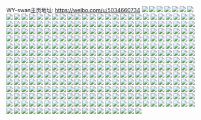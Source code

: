 WY-swan主页地址: https://weibo.com/u/5034660734 
![](https://wx4.sinaimg.cn/mw2000/005uIVfoly1h9a8baoye4j30u0140n4f.jpg) 
![](https://wx4.sinaimg.cn/mw2000/005uIVfoly1h9a8dgckjlj30u00vt43h.jpg) 
![](https://wx4.sinaimg.cn/mw2000/005uIVfoly1h9a8dfued1j30u05jthdt.jpg) 
![](https://wx4.sinaimg.cn/mw2000/005uIVfoly1h94vwp2xdfj30u0190wpg.jpg) 
![](https://wx4.sinaimg.cn/mw2000/005uIVfoly1h94vwq830vj31920u0n54.jpg) 
![](https://wx4.sinaimg.cn/mw2000/005uIVfoly1h94vwogurhj30u0190qe7.jpg) 
![](https://wx4.sinaimg.cn/mw2000/005uIVfoly1h94vwpuzcgj30u0192grf.jpg) 
![](https://wx4.sinaimg.cn/mw2000/005uIVfoly1h94vwphtr1j31920u07ad.jpg) 
![](https://wx4.sinaimg.cn/mw2000/005uIVfoly1h94vwnxeh9j30u0190tjz.jpg) 
![](https://wx4.sinaimg.cn/mw2000/005uIVfoly1h8svf58ixnj32c0340hdv.jpg) 
![](https://wx4.sinaimg.cn/mw2000/005uIVfoly1h8svf82ennj32c0340u11.jpg) 
![](https://wx4.sinaimg.cn/mw2000/005uIVfoly1h8svfqhpujj31g11xdx6q.jpg) 
![](https://wx4.sinaimg.cn/mw2000/005uIVfoly1h8svfa72i1j32eo37khdv.jpg) 
![](https://wx4.sinaimg.cn/mw2000/005uIVfoly1h8svfcxceuj32eo37knpf.jpg) 
![](https://wx4.sinaimg.cn/mw2000/005uIVfoly1h8svf32k7yj32eo37k1l1.jpg) 
![](https://wx4.sinaimg.cn/mw2000/005uIVfoly1h8svfgk08aj32bc334b2h.jpg) 
![](https://wx4.sinaimg.cn/mw2000/005uIVfoly1h8svfvcueuj32eo37kqv6.jpg) 
![](https://wx4.sinaimg.cn/mw2000/005uIVfoly1h8svfy6qu8j32bc334kjp.jpg) 
![](https://wx4.sinaimg.cn/mw2000/005uIVfoly1h8svfj6kq3j32eo37khdv.jpg) 
![](https://wx4.sinaimg.cn/mw2000/005uIVfoly1h8svflc0c3j32eo37kx6q.jpg) 
![](https://wx4.sinaimg.cn/mw2000/005uIVfoly1h8svfniswmj32eo37khdv.jpg) 
![](https://wx4.sinaimg.cn/mw2000/005uIVfoly1h8svfoe9fvj32c0340u0y.jpg) 
![](https://wx4.sinaimg.cn/mw2000/005uIVfoly1h8svfrqjbuj32c0340hdv.jpg) 
![](https://wx4.sinaimg.cn/mw2000/005uIVfoly1h8svfsmc98j32c0340x6p.jpg) 
![](https://wx4.sinaimg.cn/mw2000/005uIVfoly1h8svftr44kj32c0340u0z.jpg) 
![](https://wx4.sinaimg.cn/mw2000/005uIVfoly1h8jfhx3g3yj30u012ijzt.jpg) 
![](https://wx4.sinaimg.cn/mw2000/005uIVfoly1h8jfhxjwizj30u011j7dc.jpg) 
![](https://wx4.sinaimg.cn/mw2000/005uIVfoly1h8jfhz152bj30u014049g.jpg) 
![](https://wx4.sinaimg.cn/mw2000/005uIVfoly1h8jfi001hwj30u00zs43y.jpg) 
![](https://wx4.sinaimg.cn/mw2000/005uIVfoly1h8jfi9dx4xj30u0140n6q.jpg) 
![](https://wx4.sinaimg.cn/mw2000/005uIVfoly1h8jfi9xg1kj30u0140aof.jpg) 
![](https://wx4.sinaimg.cn/mw2000/005uIVfoly1h8jfi0gngaj30u017sgs1.jpg) 
![](https://wx4.sinaimg.cn/mw2000/005uIVfoly1h8jfhyfmhlj315u0u07c4.jpg) 
![](https://wx4.sinaimg.cn/mw2000/005uIVfoly1h8jfi3q1ngj30u014ztf2.jpg) 
![](https://wx4.sinaimg.cn/mw2000/005uIVfoly1h8jfi2d9sdj30u01bmnaq.jpg) 
![](https://wx4.sinaimg.cn/mw2000/005uIVfoly1h8jfi1nv99j30u0142qg5.jpg) 
![](https://wx4.sinaimg.cn/mw2000/005uIVfoly1h8jfi3co75j30u015uqgu.jpg) 
![](https://wx4.sinaimg.cn/mw2000/005uIVfoly1h8jfhwjb5aj30u0140gyg.jpg) 
![](https://wx4.sinaimg.cn/mw2000/005uIVfoly1h8jfi2ry3tj31d50u0q92.jpg) 
![](https://wx4.sinaimg.cn/mw2000/005uIVfoly1h8jfi4vkrgj30u0140jzl.jpg) 
![](https://wx4.sinaimg.cn/mw2000/005uIVfoly1h8jfi59roej316x0u0dky.jpg) 
![](https://wx4.sinaimg.cn/mw2000/005uIVfoly1h8jfi5lydxj31400u0dmn.jpg) 
![](https://wx4.sinaimg.cn/mw2000/005uIVfoly1h7t1pakhumj32c0340b2b.jpg) 
![](https://wx4.sinaimg.cn/mw2000/005uIVfoly1h7t1pd4j6ij324836ce83.jpg) 
![](https://wx4.sinaimg.cn/mw2000/005uIVfoly1h7t1pf8kydj31yk2uxx6q.jpg) 
![](https://wx4.sinaimg.cn/mw2000/005uIVfoly1h7t1pieo93j32c031uqv7.jpg) 
![](https://wx4.sinaimg.cn/mw2000/005uIVfoly1h5ry0u0yg6j30u011jqdq.jpg) 
![](https://wx4.sinaimg.cn/mw2000/005uIVfoly1h5ry0uvjb5j30u011jn81.jpg) 
![](https://wx4.sinaimg.cn/mw2000/005uIVfoly1h5ry0vmp7nj30u012aqd1.jpg) 
![](https://wx4.sinaimg.cn/mw2000/005uIVfoly1h5ry0wcnxuj317e0u0gye.jpg) 
![](https://wx4.sinaimg.cn/mw2000/005uIVfoly1h5ry0t8unpj311g0u0qbj.jpg) 
![](https://wx4.sinaimg.cn/mw2000/005uIVfoly1h5ry1ifjq1j311j0u0qch.jpg) 
![](https://wx4.sinaimg.cn/mw2000/005uIVfoly1h4iutzhi09j31l81zkx6p.jpg) 
![](https://wx4.sinaimg.cn/mw2000/005uIVfoly1h4iuu0vdopj31l820lu0x.jpg) 
![](https://wx4.sinaimg.cn/mw2000/005uIVfoly1h4iuu2pluqj31mg1zknpe.jpg) 
![](https://wx4.sinaimg.cn/mw2000/005uIVfoly1h4iuty2zi5j32c02q24qr.jpg) 
![](https://wx4.sinaimg.cn/mw2000/005uIVfoly1h4iuugiu0bj31l81zknpd.jpg) 
![](https://wx4.sinaimg.cn/mw2000/005uIVfoly1h4iuufka0ej329z2nhx6u.jpg) 
![](https://wx4.sinaimg.cn/mw2000/005uIVfoly1h3uz1lddzqj32an2wm4qr.jpg) 
![](https://wx4.sinaimg.cn/mw2000/005uIVfoly1h3uz1mcaboj32132pgnpe.jpg) 
![](https://wx4.sinaimg.cn/mw2000/005uIVfoly1h3uz1o4dtdj32993097wj.jpg) 
![](https://wx4.sinaimg.cn/mw2000/005uIVfoly1h3uz1q3cuwj32c0340b2b.jpg) 
![](https://wx4.sinaimg.cn/mw2000/005uIVfoly1h3uz1s5njij31zk1l87wi.jpg) 
![](https://wx4.sinaimg.cn/mw2000/005uIVfoly1h3uz1t1el1j31zk1l8u0x.jpg) 
![](https://wx4.sinaimg.cn/mw2000/005uIVfoly1h3pzfppwemj31dw1zj7wi.jpg) 
![](https://wx4.sinaimg.cn/mw2000/005uIVfoly1h3idztl3z6j30u011wgqs.jpg) 
![](https://wx4.sinaimg.cn/mw2000/005uIVfoly1h3idzwiiwsj30u0190tlu.jpg) 
![](https://wx4.sinaimg.cn/mw2000/005uIVfoly1h3ie2aiba6j30u011j12t.jpg) 
![](https://wx4.sinaimg.cn/mw2000/005uIVfoly1h3idzyk04kj30u0140jy2.jpg) 
![](https://wx4.sinaimg.cn/mw2000/005uIVfoly1h3ie00rganj30u0140agg.jpg) 
![](https://wx4.sinaimg.cn/mw2000/005uIVfoly1h3ie88c1dsj30u00u07al.jpg) 
![](https://wx4.sinaimg.cn/mw2000/005uIVfoly1h3ie02wm3hj31400u0acd.jpg) 
![](https://wx4.sinaimg.cn/mw2000/005uIVfoly1h3ie12ycs2j31400u0tfm.jpg) 
![](https://wx4.sinaimg.cn/mw2000/005uIVfoly1h3ie024vxkj312g0u0tfb.jpg) 
![](https://wx4.sinaimg.cn/mw2000/005uIVfoly1gxkl5bbpejj31ho1w6u0x.jpg) 
![](https://wx4.sinaimg.cn/mw2000/005uIVfoly1gxkl5cwtr4j31ho1v3qv5.jpg) 
![](https://wx4.sinaimg.cn/mw2000/005uIVfoly1gxkl5e0gmej31ho1v3npd.jpg) 
![](https://wx4.sinaimg.cn/mw2000/005uIVfoly1gxkl5f2juij31ho1v37wi.jpg) 
![](https://wx4.sinaimg.cn/mw2000/005uIVfoly1gxkl5fti4nj31qh2bbhdt.jpg) 
![](https://wx4.sinaimg.cn/mw2000/005uIVfoly1gxkl5icqe9j32c0340b2d.jpg) 
![](https://wx4.sinaimg.cn/mw2000/005uIVfoly1gxkl5jykdzj33402c0u0z.jpg) 
![](https://wx4.sinaimg.cn/mw2000/005uIVfoly1gxkl5a5pfjj33402c0qv6.jpg) 
![](https://wx4.sinaimg.cn/mw2000/005uIVfoly1gxkl5ldmztj31ho1v31ky.jpg) 
![](https://wx4.sinaimg.cn/mw2000/005uIVfoly1gxkl5ndkobj31ho1wyb2a.jpg) 
![](https://wx4.sinaimg.cn/mw2000/005uIVfoly1gxkl5oijd9j31ho1v3qv5.jpg) 
![](https://wx4.sinaimg.cn/mw2000/005uIVfoly1gxkl5qojcgj33402c0e84.jpg) 
![](https://wx4.sinaimg.cn/mw2000/005uIVfoly1gxkl5tzvn7j32c03401l1.jpg) 
![](https://wx4.sinaimg.cn/mw2000/005uIVfoly1gxkl5uy1d7j32c0340e81.jpg) 
![](https://wx4.sinaimg.cn/mw2000/005uIVfoly1gxkl5wmj3rj31ho1hne7l.jpg) 
![](https://wx4.sinaimg.cn/mw2000/005uIVfoly1gxkl5xm1g2j31ho1hn1kx.jpg) 
![](https://wx4.sinaimg.cn/mw2000/005uIVfoly1gxkl5yvno6j31qh2bb7wh.jpg) 
![](https://wx4.sinaimg.cn/mw2000/005uIVfoly1gxfief5eivj31iy1hnnpd.jpg) 
![](https://wx4.sinaimg.cn/mw2000/005uIVfoly1gxfiedwm52j31sl1eux6p.jpg) 
![](https://wx4.sinaimg.cn/mw2000/005uIVfoly1gxfieeixtuj31ro1b1u0x.jpg) 
![](https://wx4.sinaimg.cn/mw2000/005uIVfoly1gxfiegz9gkj31ho1mbqv5.jpg) 
![](https://wx4.sinaimg.cn/mw2000/005uIVfoly1gxfiegfxa4j31ho1v34qq.jpg) 
![](https://wx4.sinaimg.cn/mw2000/005uIVfoly1gxfiefowcwj31le1hmnpd.jpg) 
![](https://wx4.sinaimg.cn/mw2000/005uIVfoly1gxfidng2sdj31jk222hdu.jpg) 
![](https://wx4.sinaimg.cn/mw2000/005uIVfoly1gxfido5x8lj31jk222b2a.jpg) 
![](https://wx4.sinaimg.cn/mw2000/005uIVfoly1gxfidos20ej31jk222hdt.jpg) 
![](https://wx4.sinaimg.cn/mw2000/005uIVfoly1gxfidpcs0tj31jk15nawn.jpg) 
![](https://wx4.sinaimg.cn/mw2000/005uIVfoly1gxfidmureoj31jk222npd.jpg) 
![](https://wx4.sinaimg.cn/mw2000/005uIVfoly1gxfidpricgj31jk15nb29.jpg) 
![](https://wx4.sinaimg.cn/mw2000/005uIVfoly1gxfidqlv82j31111jk7sx.jpg) 
![](https://wx4.sinaimg.cn/mw2000/005uIVfoly1gxfidr18e5j31111jkkbn.jpg) 
![](https://wx4.sinaimg.cn/mw2000/005uIVfoly1gxfidrm85mj31111jknge.jpg) 
![](https://wx4.sinaimg.cn/mw2000/005uIVfoly1gxfif0vcjfj31111jk1kx.jpg) 
![](https://wx4.sinaimg.cn/mw2000/005uIVfoly1gxfif1bhgkj31111jknn2.jpg) 
![](https://wx4.sinaimg.cn/mw2000/005uIVfoly1gxfif1t0q8j31111jk7sd.jpg) 
![](https://wx4.sinaimg.cn/mw2000/005uIVfoly1gv99j2y3raj61v31hox6p02.jpg) 
![](https://wx4.sinaimg.cn/mw2000/005uIVfoly1gv99j3te7ij61ho1l5u0x02.jpg) 
![](https://wx4.sinaimg.cn/mw2000/005uIVfoly1gv99j4dxwnj61ho1v3x6p02.jpg) 
![](https://wx4.sinaimg.cn/mw2000/005uIVfoly1gv99j4shmmj61do1rwe8102.jpg) 
![](https://wx4.sinaimg.cn/mw2000/005uIVfoly1gv99j5h9ijj61ho1gmnpd02.jpg) 
![](https://wx4.sinaimg.cn/mw2000/005uIVfoly1gv99j7j5ltj61nj1ame8102.jpg) 
![](https://wx4.sinaimg.cn/mw2000/005uIVfoly1gv99j64n5sj62aq3404qr02.jpg) 
![](https://wx4.sinaimg.cn/mw2000/005uIVfoly1gv99j863c4j61ho1v3x6p02.jpg) 
![](https://wx4.sinaimg.cn/mw2000/005uIVfoly1gv99j8mmxkj616q1rbhdt02.jpg) 
![](https://wx4.sinaimg.cn/mw2000/005uIVfoly1gv99j7059pj63402c0e8402.jpg) 
![](https://wx4.sinaimg.cn/mw2000/005uIVfoly1gv99j21w10j60n00uhtll02.jpg) 
![](https://wx4.sinaimg.cn/mw2000/005uIVfoly1gv99j96ap3j60n00ukgy102.jpg) 
![](https://wx4.sinaimg.cn/mw2000/005uIVfoly1gv99j9mer4j60n00uktjx02.jpg) 
![](https://wx4.sinaimg.cn/mw2000/005uIVfoly1gv99j9zrhvj60n00umn7z02.jpg) 
![](https://wx4.sinaimg.cn/mw2000/005uIVfoly1gv99jacjv0j60n00ungvc02.jpg) 
![](https://wx4.sinaimg.cn/mw2000/005uIVfoly1gv99jap6nxj60n00um0zn02.jpg) 
![](https://wx4.sinaimg.cn/mw2000/005uIVfoly1gv99jb0i25j60g00lewks02.jpg) 
![](https://wx4.sinaimg.cn/mw2000/005uIVfoly1ggof7fbjuyj30u0140wxr.jpg) 
![](https://wx4.sinaimg.cn/mw2000/005uIVfoly1ggof7ghxvyj30n028f1de.jpg) 
![](https://wx4.sinaimg.cn/mw2000/005uIVfoly1ggof7e9t7nj30u01404at.jpg) 
![](https://wx4.sinaimg.cn/mw2000/005uIVfoly1ggof7gz52pj30u0140qi7.jpg) 
![](https://wx4.sinaimg.cn/mw2000/005uIVfoly1ggof7ikle5j31400u04b3.jpg) 
![](https://wx4.sinaimg.cn/mw2000/005uIVfoly1ggof7i5d50j31400u0ai2.jpg) 
![](https://wx4.sinaimg.cn/mw2000/005uIVfoly1ggof83mzllj31400u0doa.jpg) 
![](https://wx4.sinaimg.cn/mw2000/005uIVfoly1ggof83aiaqj31400u0ao4.jpg) 
![](https://wx4.sinaimg.cn/mw2000/005uIVfoly1ggof7hlvwcj31400u0ncn.jpg) 
![](https://wx4.sinaimg.cn/mw2000/005uIVfoly1ggof8r41vkj31400u0tq2.jpg) 
![](https://wx4.sinaimg.cn/mw2000/005uIVfoly1ggof7niuf5j31400u0n78.jpg) 
![](https://wx4.sinaimg.cn/mw2000/005uIVfoly1ggof7n4zj0j31400u0ai4.jpg) 
![](https://wx4.sinaimg.cn/mw2000/005uIVfoly1ggof8pz7t0j31900u0wus.jpg) 
![](https://wx4.sinaimg.cn/mw2000/005uIVfoly1ggof8qemz6j31900u0qca.jpg) 
![](https://wx4.sinaimg.cn/mw2000/005uIVfoly1ggofacqke5j31400u0k8j.jpg) 
![](https://wx4.sinaimg.cn/mw2000/005uIVfoly1gfd7q8t7blj31v31hohdu.jpg) 
![](https://wx4.sinaimg.cn/mw2000/005uIVfoly1gfd7q74yp5j31jk2bce82.jpg) 
![](https://wx4.sinaimg.cn/mw2000/005uIVfoly1gfd7rr7fy9j30u00u0hdt.jpg) 
![](https://wx4.sinaimg.cn/mw2000/005uIVfoly1gfd7q9zcbxj31ho1v3e82.jpg) 
![](https://wx4.sinaimg.cn/mw2000/005uIVfoly1gfd7q4yafyj32bc2bc4qs.jpg) 
![](https://wx4.sinaimg.cn/mw2000/005uIVfoly1gfd7qp2y0mj31ho1kc1ky.jpg) 
![](https://wx4.sinaimg.cn/mw2000/005uIVfoly1gfd7qtv5phj31v31ho7wi.jpg) 
![](https://wx4.sinaimg.cn/mw2000/005uIVfoly1gfd7s4cgvuj32801o07wk.jpg) 
![](https://wx4.sinaimg.cn/mw2000/005uIVfoly1gfd7rksqymj31v31hohdu.jpg) 
![](https://wx4.sinaimg.cn/mw2000/005uIVfoly1g9o4f7uajjj30u00u0q9w.jpg) 
![](https://wx4.sinaimg.cn/mw2000/005uIVfoly1g9o4f8d7rdj30u013xak8.jpg) 
![](https://wx4.sinaimg.cn/mw2000/005uIVfoly1g9o4f8w9bij30u0140n48.jpg) 
![](https://wx4.sinaimg.cn/mw2000/005uIVfoly1g9o4gcsejfj31400u0jyr.jpg) 
![](https://wx4.sinaimg.cn/mw2000/005uIVfoly1g9o4ge820uj31400u0dou.jpg) 
![](https://wx4.sinaimg.cn/mw2000/005uIVfoly1g9o4inp8blj31400u0gu2.jpg) 
![](https://wx4.sinaimg.cn/mw2000/005uIVfoly1g9o4g9p6jtj31400u0112.jpg) 
![](https://wx4.sinaimg.cn/mw2000/005uIVfoly1g9o4iozj3wj31400u0thr.jpg) 
![](https://wx4.sinaimg.cn/mw2000/005uIVfoly1g9o4iq7mw4j31400u0q9r.jpg) 
![](https://wx4.sinaimg.cn/mw2000/005uIVfoly1g95yajkjm9j30rs6tv1l0.jpg) 
![](https://wx4.sinaimg.cn/mw2000/005uIVfoly1g95yank34uj30rs47fb2a.jpg) 
![](https://wx4.sinaimg.cn/mw2000/005uIVfoly1g95yap304yj30rs2ss1kx.jpg) 
![](https://wx4.sinaimg.cn/mw2000/005uIVfoly1g95yase8qxj32io1w0b2a.jpg) 
![](https://wx4.sinaimg.cn/mw2000/005uIVfoly1g95ybqqhaij32801o0hdt.jpg) 
![](https://wx4.sinaimg.cn/mw2000/005uIVfoly1g95yaz3xhyj32801o0kjn.jpg) 
![](https://wx4.sinaimg.cn/mw2000/005uIVfoly1g95yb18b9zj327u1o01j7.jpg) 
![](https://wx4.sinaimg.cn/mw2000/005uIVfoly1g95ybbi72jj32io1w0b2c.jpg) 
![](https://wx4.sinaimg.cn/mw2000/005uIVfoly1g95ybg9j47j32381o0hdt.jpg) 
![](https://wx4.sinaimg.cn/mw2000/005uIVfoly1g8hsmyebhbj31400u00zf.jpg) 
![](https://wx4.sinaimg.cn/mw2000/005uIVfoly1g8hsnek3axj30u0140dpm.jpg) 
![](https://wx4.sinaimg.cn/mw2000/005uIVfoly1g8hsnq69lbj30u013x486.jpg) 
![](https://wx4.sinaimg.cn/mw2000/005uIVfoly1g65g1lohggj30rs4r4x6p.jpg) 
![](https://wx4.sinaimg.cn/mw2000/005uIVfoly1g65g1nao3lj30rs3kchdt.jpg) 
![](https://wx4.sinaimg.cn/mw2000/005uIVfoly1g65g1oru40j30rs3h17wh.jpg) 
![](https://wx4.sinaimg.cn/mw2000/005uIVfoly1g65g1reumtj30rs4c61ky.jpg) 
![](https://wx4.sinaimg.cn/mw2000/005uIVfoly1g65g1jkcx1j30rs3kuhdt.jpg) 
![](https://wx4.sinaimg.cn/mw2000/005uIVfoly1g65g1s041zj313x0u0jzp.jpg) 
![](https://wx4.sinaimg.cn/mw2000/005uIVfoly1g65g7c626nj30rs1qs7hd.jpg) 
![](https://wx4.sinaimg.cn/mw2000/005uIVfoly1g65g7dhml1j30rs29ve7p.jpg) 
![](https://wx4.sinaimg.cn/mw2000/005uIVfoly1g65g7ohrc8j31hc0u04az.jpg) 
![](https://wx4.sinaimg.cn/mw2000/005uIVfoly1g60pjfu551j31400u0nbv.jpg) 
![](https://wx4.sinaimg.cn/mw2000/005uIVfoly1g60pjgoaqsj31400u0wxe.jpg) 
![](https://wx4.sinaimg.cn/mw2000/005uIVfoly1g60pjf5k7mj31400u0qa9.jpg) 
![](https://wx4.sinaimg.cn/mw2000/005uIVfoly1g60pjxdgbyj31400u0qfa.jpg) 
![](https://wx4.sinaimg.cn/mw2000/005uIVfoly1g60pjyfmn3j31400u0tpj.jpg) 
![](https://wx4.sinaimg.cn/mw2000/005uIVfoly1g60pjzx31nj30w20u0wou.jpg) 
![](https://wx4.sinaimg.cn/mw2000/005uIVfoly1g60pkx9tc3j319y0u0wtz.jpg) 
![](https://wx4.sinaimg.cn/mw2000/005uIVfoly1g60pkvi5lwj31400u0arz.jpg) 
![](https://wx4.sinaimg.cn/mw2000/005uIVfoly1g60pky314wj31400u0ajw.jpg) 
![](https://wx4.sinaimg.cn/mw2000/005uIVfoly1g4spn1s72dj31400u0n2q.jpg) 
![](https://wx4.sinaimg.cn/mw2000/005uIVfoly1g4spn29vl4j315d0u0qc4.jpg) 
![](https://wx4.sinaimg.cn/mw2000/005uIVfoly1g4spn3jufnj31400u00zh.jpg) 
![](https://wx4.sinaimg.cn/mw2000/005uIVfoly1g4spn2q096j31400u0k0z.jpg) 
![](https://wx4.sinaimg.cn/mw2000/005uIVfoly1g4spn32equj30x40u0431.jpg) 
![](https://wx4.sinaimg.cn/mw2000/005uIVfoly1g4spn19puxj31400u0tjf.jpg) 
![](https://wx4.sinaimg.cn/mw2000/005uIVfoly1g2gf6y51jlj30rs15odx0.jpg) 
![](https://wx4.sinaimg.cn/mw2000/005uIVfoly1g2gf6yzqopj30rs15ody8.jpg) 
![](https://wx4.sinaimg.cn/mw2000/005uIVfoly1g2gf6zmjq3j30rs0z0wpc.jpg) 
![](https://wx4.sinaimg.cn/mw2000/005uIVfoly1g2gf6x57j8j30rs15oarg.jpg) 
![](https://wx4.sinaimg.cn/mw2000/005uIVfoly1g2gf70gpf7j31400u04hq.jpg) 
![](https://wx4.sinaimg.cn/mw2000/005uIVfoly1g2gf76fqsfj31400u04du.jpg) 
![](https://wx4.sinaimg.cn/mw2000/005uIVfoly1g2gf716if0j31400u0aq9.jpg) 
![](https://wx4.sinaimg.cn/mw2000/005uIVfoly1g2gf71vtj1j31400u0dwt.jpg) 
![](https://wx4.sinaimg.cn/mw2000/005uIVfoly1g2gf72lzlfj31400u0qk2.jpg) 
![](https://wx4.sinaimg.cn/mw2000/005uIVfoly1g2d1qt3utqj30rs3jdnpd.jpg) 
![](https://wx4.sinaimg.cn/mw2000/005uIVfoly1g2d1r2kludj31400u0njd.jpg) 
![](https://wx4.sinaimg.cn/mw2000/005uIVfoly1g2d1quuqv6j30rs2wyb29.jpg) 
![](https://wx4.sinaimg.cn/mw2000/005uIVfoly1g2d1r0kc06j30rs15k167.jpg) 
![](https://wx4.sinaimg.cn/mw2000/005uIVfoly1g2d1qypvh7j30rs1pqkg3.jpg) 
![](https://wx4.sinaimg.cn/mw2000/005uIVfoly1g2d1qqkarwj30rs15ok6k.jpg) 
![](https://wx4.sinaimg.cn/mw2000/005uIVfoly1g2d1r1da15j30rs15kgzd.jpg) 
![](https://wx4.sinaimg.cn/mw2000/005uIVfoly1g2d1qx0u13j30rs40vkjl.jpg) 
![](https://wx4.sinaimg.cn/mw2000/005uIVfoly1g2d1qzqvjbj30rs15oh3w.jpg) 
![](https://wx4.sinaimg.cn/mw2000/005uIVfoly1g2bri3wmdij30rs4xs1ky.jpg) 
![](https://wx4.sinaimg.cn/mw2000/005uIVfoly1g2bri56otkj30rs1qs4fm.jpg) 
![](https://wx4.sinaimg.cn/mw2000/005uIVfoly1g2bri6897wj31400u01ba.jpg) 
![](https://wx4.sinaimg.cn/mw2000/005uIVfoly1g2brimy8ulj31400u0e1z.jpg) 
![](https://wx4.sinaimg.cn/mw2000/005uIVfoly1g2bril9vq8j31400u0qgr.jpg) 
![](https://wx4.sinaimg.cn/mw2000/005uIVfoly1g2brj3nw7oj31400u0qcu.jpg) 
![](https://wx4.sinaimg.cn/mw2000/005uIVfoly1g2brj2yk3ij31400u07nu.jpg) 
![](https://wx4.sinaimg.cn/mw2000/005uIVfoly1g2brjau324j31400u0alt.jpg) 
![](https://wx4.sinaimg.cn/mw2000/005uIVfoly1g2brjunqzyj31400u0ako.jpg) 
![](https://wx4.sinaimg.cn/mw2000/005uIVfoly1g1sloy1iyjj31400u0h1v.jpg) 
![](https://wx4.sinaimg.cn/mw2000/005uIVfoly1g1slg00y8ej31400u0ttw.jpg) 
![](https://wx4.sinaimg.cn/mw2000/005uIVfoly1g1slpauk3hj31400u0aqq.jpg) 
![](https://wx4.sinaimg.cn/mw2000/005uIVfoly1g1slg0tcaqj31400u0x0j.jpg) 
![](https://wx4.sinaimg.cn/mw2000/005uIVfoly1g1slfz03u0j31400u017p.jpg) 
![](https://wx4.sinaimg.cn/mw2000/005uIVfoly1g1slkruqvsj31400u0n3n.jpg) 
![](https://wx4.sinaimg.cn/mw2000/005uIVfoly1g1slktr2qrj313z0u0k7j.jpg) 
![](https://wx4.sinaimg.cn/mw2000/005uIVfoly1g1slmt1jtfj31400u0qk5.jpg) 
![](https://wx4.sinaimg.cn/mw2000/005uIVfoly1g1slkrgmuwj31400u07ry.jpg) 
![](https://wx4.sinaimg.cn/mw2000/005uIVfoly1g1oree22fjj33402c07wj.jpg) 
![](https://wx4.sinaimg.cn/mw2000/005uIVfoly1g1orekcqtej33402c0e83.jpg) 
![](https://wx4.sinaimg.cn/mw2000/005uIVfoly1g1orgjq84pj32c02c0e81.jpg) 
![](https://wx4.sinaimg.cn/mw2000/005uIVfoly1g1oreyuye4j32801o04qs.jpg) 
![](https://wx4.sinaimg.cn/mw2000/005uIVfoly1g1orfgk5nzj31o0280kjn.jpg) 
![](https://wx4.sinaimg.cn/mw2000/005uIVfoly1g1org3pvehj32801o01l1.jpg) 
![](https://wx4.sinaimg.cn/mw2000/005uIVfoly1g1orfjd3etj32801o0x6r.jpg) 
![](https://wx4.sinaimg.cn/mw2000/005uIVfoly1g1orfppeo4j32801o0b2b.jpg) 
![](https://wx4.sinaimg.cn/mw2000/005uIVfoly1g1orfn8vguj33402c0he0.jpg) 
![](https://wx4.sinaimg.cn/mw2000/005uIVfoly1g1hfl3aw22j313z0u0k2l.jpg) 
![](https://wx4.sinaimg.cn/mw2000/005uIVfoly1g1hfl3lx2zj313z0u0h12.jpg) 
![](https://wx4.sinaimg.cn/mw2000/005uIVfoly1g1hfm5ron9j313z0u0k1r.jpg) 
![](https://wx4.sinaimg.cn/mw2000/005uIVfoly1g1hfl9b6svj313z0u0k08.jpg) 
![](https://wx4.sinaimg.cn/mw2000/005uIVfoly1g1hfl2w4qdj313z0u010y.jpg) 
![](https://wx4.sinaimg.cn/mw2000/005uIVfoly1g1hfm59ujxj313z0u07f9.jpg) 
![](https://wx4.sinaimg.cn/mw2000/005uIVfoly1g0qkpmjrvoj315o15ox6p.jpg) 
![](https://wx4.sinaimg.cn/mw2000/005uIVfoly1g0qkpng23cj315o15onpd.jpg) 
![](https://wx4.sinaimg.cn/mw2000/005uIVfoly1g0qkplkpehj30rs15oqv5.jpg) 
![](https://wx4.sinaimg.cn/mw2000/005uIVfoly1g0qkqh7eppj31o027ve4z.jpg) 
![](https://wx4.sinaimg.cn/mw2000/005uIVfoly1g0qkrjbrntj31o027zkjs.jpg) 
![](https://wx4.sinaimg.cn/mw2000/005uIVfoly1g0qkqi7ti7j31o027v4qp.jpg) 
![](https://wx4.sinaimg.cn/mw2000/005uIVfoly1g0qkqem91ej31o027zkjs.jpg) 
![](https://wx4.sinaimg.cn/mw2000/005uIVfoly1g0qkq5mg52j327z1o0b2f.jpg) 
![](https://wx4.sinaimg.cn/mw2000/005uIVfoly1g0qkpyeah2j327z1o0x6u.jpg) 
![](https://wx4.sinaimg.cn/mw2000/005uIVfoly1fy8b511lzjj31400qotey.jpg) 
![](https://wx4.sinaimg.cn/mw2000/005uIVfoly1fy8b51j9pcj30qo140q9c.jpg) 
![](https://wx4.sinaimg.cn/mw2000/005uIVfoly1fy8b50kfzhj30qo140agh.jpg) 
![](https://wx4.sinaimg.cn/mw2000/005uIVfoly1fy8b529vspj31400qo47x.jpg) 
![](https://wx4.sinaimg.cn/mw2000/005uIVfoly1fy8b52x6j3j30qo140gsf.jpg) 
![](https://wx4.sinaimg.cn/mw2000/005uIVfoly1fy8b53g6c5j30qo140dk6.jpg) 
![](https://wx4.sinaimg.cn/mw2000/005uIVfoly1fy8b64cf5nj30qo18agwp.jpg) 
![](https://wx4.sinaimg.cn/mw2000/005uIVfoly1fy8b64uy12j30qo140n0g.jpg) 
![](https://wx4.sinaimg.cn/mw2000/005uIVfoly1fy8b65kf8dj30qo14n11u.jpg) 
![](https://wx4.sinaimg.cn/mw2000/005uIVfoly1fxy0mmzattj318g0xab2a.jpg) 
![](https://wx4.sinaimg.cn/mw2000/005uIVfoly1fxy0mqqvaij30xc18ehdu.jpg) 
![](https://wx4.sinaimg.cn/mw2000/005uIVfoly1fxy0msd3h8j30xc18ekjm.jpg) 
![](https://wx4.sinaimg.cn/mw2000/005uIVfoly1fxy0mhdth0j30rs2s24qr.jpg) 
![](https://wx4.sinaimg.cn/mw2000/005uIVfoly1fw958mwmp1j30qo2z84l8.jpg) 
![](https://wx4.sinaimg.cn/mw2000/005uIVfoly1fw958kqy9nj30qo3yakjl.jpg) 
![](https://wx4.sinaimg.cn/mw2000/005uIVfoly1fw958oaulkj30qo0qo12b.jpg) 
![](https://wx4.sinaimg.cn/mw2000/005uIVfoly1fw958qjfycj30qo2ns1kx.jpg) 
![](https://wx4.sinaimg.cn/mw2000/005uIVfoly1fvf6j9m6t3j315o15oe82.jpg) 
![](https://wx4.sinaimg.cn/mw2000/005uIVfoly1fvf6j7ovs7j327v1o0kgp.jpg) 
![](https://wx4.sinaimg.cn/mw2000/005uIVfoly1fvf6jb52qnj32c02c0qv5.jpg) 
![](https://wx4.sinaimg.cn/mw2000/005uIVfoly1fv80jga9cvj30qo572x6q.jpg) 
![](https://wx4.sinaimg.cn/mw2000/005uIVfoly1fv80jj5ncyj30qo5nl1ky.jpg) 
![](https://wx4.sinaimg.cn/mw2000/005uIVfoly1fv80jnz028j30qo5s6npe.jpg) 
![](https://wx4.sinaimg.cn/mw2000/005uIVfoly1fv80jpl52nj30qo2jy1kx.jpg) 
![](https://wx4.sinaimg.cn/mw2000/005uIVfoly1fv80ip48gjj30qo0qowjy.jpg) 
![](https://wx4.sinaimg.cn/mw2000/005uIVfoly1fv80jkslmxj30qo0ziaiw.jpg) 
![](https://wx4.sinaimg.cn/mw2000/005uIVfogy1fv6jth3cvbj30qo2jl7wh.jpg) 
![](https://wx4.sinaimg.cn/mw2000/005uIVfogy1fv6jtjwx21j30qo5x74qr.jpg) 
![](https://wx4.sinaimg.cn/mw2000/005uIVfogy1fv6jtn3vgpj30qo5l01kz.jpg) 
![](https://wx4.sinaimg.cn/mw2000/005uIVfogy1fv6jtf8tpij30qo4qye82.jpg) 
![](https://wx4.sinaimg.cn/mw2000/005uIVfogy1fv6jto0lllj30qo140wp4.jpg) 
![](https://wx4.sinaimg.cn/mw2000/005uIVfogy1fv6jttx3ncj30zk0qo7cc.jpg) 
![](https://wx4.sinaimg.cn/mw2000/005uIVfogy1fv2ajp4tyaj30qo4kthdu.jpg) 
![](https://wx4.sinaimg.cn/mw2000/005uIVfogy1fv2ajrl23sj30qo4kthdu.jpg) 
![](https://wx4.sinaimg.cn/mw2000/005uIVfogy1fv2ajtidktj30qo4j9hdt.jpg) 
![](https://wx4.sinaimg.cn/mw2000/005uIVfogy1fv2ajve0u7j30qo44mhdt.jpg) 
![](https://wx4.sinaimg.cn/mw2000/005uIVfogy1fv2ajx85c9j30qo3t5b29.jpg) 
![](https://wx4.sinaimg.cn/mw2000/005uIVfogy1fv2ajy5ybfj30zi0qon7y.jpg) 
![](https://wx4.sinaimg.cn/mw2000/005uIVfogy1fuxzz7keqnj30qo2vc1kx.jpg) 
![](https://wx4.sinaimg.cn/mw2000/005uIVfogy1fuxzz927u9j30qo3t7b29.jpg) 
![](https://wx4.sinaimg.cn/mw2000/005uIVfogy1fuxzzagqmjj30qo37y1kx.jpg) 
![](https://wx4.sinaimg.cn/mw2000/005uIVfogy1fuxzzcd7mbj30qo4fsu0x.jpg) 
![](https://wx4.sinaimg.cn/mw2000/005uIVfogy1fuxzzerhe9j30qo3h3kjl.jpg) 
![](https://wx4.sinaimg.cn/mw2000/005uIVfogy1fuxzzgva60j30qo4b81ky.jpg) 
![](https://wx4.sinaimg.cn/mw2000/005uIVfogy1fuvkdualxij31400qoalt.jpg) 
![](https://wx4.sinaimg.cn/mw2000/005uIVfogy1fuvkdvfnmoj31400qon6f.jpg) 
![](https://wx4.sinaimg.cn/mw2000/005uIVfogy1fuvkdzb9fhj31400qoqh2.jpg) 
![](https://wx4.sinaimg.cn/mw2000/005uIVfogy1fuvkdsxybij31400qodq5.jpg) 
![](https://wx4.sinaimg.cn/mw2000/005uIVfogy1fuvkdx4jltj31400qon7r.jpg) 
![](https://wx4.sinaimg.cn/mw2000/005uIVfogy1fuvke14y9wj31400qo7fq.jpg) 
![](https://wx4.sinaimg.cn/mw2000/005uIVfogy1fuvke49yzfj31400qotnr.jpg) 
![](https://wx4.sinaimg.cn/mw2000/005uIVfogy1fuvke2aub0j31400qown4.jpg) 
![](https://wx4.sinaimg.cn/mw2000/005uIVfogy1fuvke5skf3j31400qogyl.jpg) 
![](https://wx4.sinaimg.cn/mw2000/005uIVfogy1futzu6o6jcj30zk0qok6j.jpg) 
![](https://wx4.sinaimg.cn/mw2000/005uIVfogy1futzui7v5tj30qo0zkqcq.jpg) 
![](https://wx4.sinaimg.cn/mw2000/005uIVfogy1futzu9h70tj30zk0qotqo.jpg) 
![](https://wx4.sinaimg.cn/mw2000/005uIVfogy1futzufz4i2j30zk0qo7in.jpg) 
![](https://wx4.sinaimg.cn/mw2000/005uIVfogy1futzuitkouj30zk0qodkd.jpg) 
![](https://wx4.sinaimg.cn/mw2000/005uIVfogy1futzuha4kpj30zk0qowml.jpg) 
![](https://wx4.sinaimg.cn/mw2000/005uIVfogy1futzucep8oj30zk0qowmx.jpg) 
![](https://wx4.sinaimg.cn/mw2000/005uIVfogy1futzuavae5j30zk0qo7da.jpg) 
![](https://wx4.sinaimg.cn/mw2000/005uIVfogy1futzue5jnlj30zk0qon6d.jpg) 
![](https://wx4.sinaimg.cn/mw2000/005uIVfogy1futal46z80j30zk0qo46w.jpg) 
![](https://wx4.sinaimg.cn/mw2000/005uIVfogy1futal5046nj30zk0qon6o.jpg) 
![](https://wx4.sinaimg.cn/mw2000/005uIVfogy1futal3bgbfj30zk0qoaj3.jpg) 
![](https://wx4.sinaimg.cn/mw2000/005uIVfogy1fus2nnoxfzj30qo26mqpt.jpg) 
![](https://wx4.sinaimg.cn/mw2000/005uIVfogy1fus2noxtnxj30qo1x6qkn.jpg) 
![](https://wx4.sinaimg.cn/mw2000/005uIVfogy1fus2nm9rtvj30qo4aye81.jpg) 
![](https://wx4.sinaimg.cn/mw2000/005uIVfogy1fus2nqb77sj30qo26mqn6.jpg) 
![](https://wx4.sinaimg.cn/mw2000/005uIVfogy1fus2nsiuk3j30qo3us7wh.jpg) 
![](https://wx4.sinaimg.cn/mw2000/005uIVfogy1fus2ntkvj2j30qo0ziaiv.jpg) 
![](https://wx4.sinaimg.cn/mw2000/005uIVfogy1fuqqzok2k2j30zk0qon5r.jpg) 
![](https://wx4.sinaimg.cn/mw2000/005uIVfogy1fuqqzpi28qj30qo0zktj8.jpg) 
![](https://wx4.sinaimg.cn/mw2000/005uIVfogy1fuqqzv406nj30zm0qoqgb.jpg) 
![](https://wx4.sinaimg.cn/mw2000/005uIVfogy1fuqr0ql4lbj30zk0qogtv.jpg) 
![](https://wx4.sinaimg.cn/mw2000/005uIVfogy1fuqr0rv4p6j30zk0qo16b.jpg) 
![](https://wx4.sinaimg.cn/mw2000/005uIVfogy1fuqr0pm0k2j30zk0qowt3.jpg) 
![](https://wx4.sinaimg.cn/mw2000/005uIVfogy1fuqr0sw3wdj30qo0zk7ci.jpg) 
![](https://wx4.sinaimg.cn/mw2000/005uIVfogy1fuqr1yt5s8j30zk0qoq85.jpg) 
![](https://wx4.sinaimg.cn/mw2000/005uIVfogy1fuqr2zdbhxj30zk0qo47q.jpg) 
![](https://wx4.sinaimg.cn/mw2000/005uIVfoly1fupa64g6i2j30zk0qoq64.jpg) 
![](https://wx4.sinaimg.cn/mw2000/005uIVfoly1fupa65dj4wj30zk0qon4x.jpg) 
![](https://wx4.sinaimg.cn/mw2000/005uIVfoly1fupa5124pjj30qo0zjqb2.jpg) 
![](https://wx4.sinaimg.cn/mw2000/005uIVfoly1fupa4zjjt5j30qo0qogst.jpg) 
![](https://wx4.sinaimg.cn/mw2000/005uIVfoly1fupa5061dpj30qo0qo79v.jpg) 
![](https://wx4.sinaimg.cn/mw2000/005uIVfoly1fupa51ifa7j30j60j6wez.jpg) 
![](https://wx4.sinaimg.cn/mw2000/005uIVfoly1fp839kssx9j30qo0zkqdv.jpg) 
![](https://wx4.sinaimg.cn/mw2000/005uIVfoly1fp839ii3vij30qo0zk7dl.jpg) 
![](https://wx4.sinaimg.cn/mw2000/005uIVfoly1fp839lew2fj30qo0zkjzu.jpg) 
![](https://wx4.sinaimg.cn/mw2000/005uIVfoly1fp839k1qxij30qo0zkah9.jpg) 
![](https://wx4.sinaimg.cn/mw2000/005uIVfoly1fp839mcvlmj30qo0zkah9.jpg) 
![](https://wx4.sinaimg.cn/mw2000/005uIVfoly1fp839ix074j30qo0zkq9y.jpg) 
![](https://wx4.sinaimg.cn/mw2000/005uIVfoly1fp839hlkgoj30qo0zkafy.jpg) 
![](https://wx4.sinaimg.cn/mw2000/005uIVfoly1fp839lwozoj30qo0zkqae.jpg) 
![](https://wx4.sinaimg.cn/mw2000/005uIVfoly1fp839jhaakj30qo0zkgts.jpg) 
